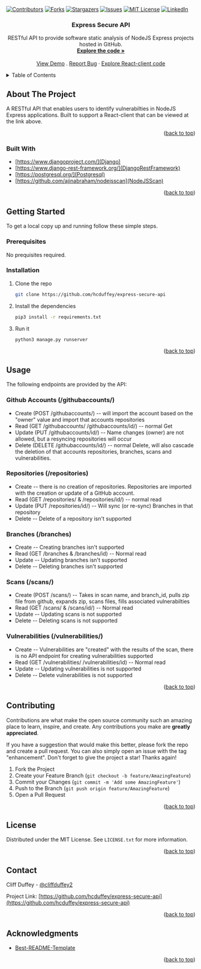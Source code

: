 <div id="top"></div>
<!--
*** Thanks for checking out the Best-README-Template. If you have a suggestion
*** that would make this better, please fork the repo and create a pull request
*** or simply open an issue with the tag "enhancement".
*** Don't forget to give the project a star!
*** Thanks again! Now go create something AMAZING! :D
-->



<!-- PROJECT SHIELDS -->
<!--
*** I'm using markdown "reference style" links for readability.
*** Reference links are enclosed in brackets [ ] instead of parentheses ( ).
*** See the bottom of this document for the declaration of the reference variables
*** for contributors-url, forks-url, etc. This is an optional, concise syntax you may use.
*** https://www.markdownguide.org/basic-syntax/#reference-style-links
-->
[![Contributors][contributors-shield]][contributors-url]
[![Forks][forks-shield]][forks-url]
[![Stargazers][stars-shield]][stars-url]
[![Issues][issues-shield]][issues-url]
[![MIT License][license-shield]][license-url]
[![LinkedIn][linkedin-shield]][linkedin-url]



<!-- PROJECT LOGO -->

<h3 align="center">Express Secure API</h3>

  <p align="center">
    RESTful API to provide software static analysis of NodeJS Express projects hosted in GitHub.
    <br />
    <a href="https://github.com/hcduffey/express-secure-api"><strong>Explore the code »</strong></a>
    <br />
    <br />
    <a href="https://express-secure-api.herokuapp.com">View Demo</a>
    .
    <a href="https://github.com/hcduffey/express-secure-api/issues">Report Bug</a>
    ·
    <a href="https://github.com/hcduffey/express-secure-client">Explore React-client code</a>
  </p>
</div>



<!-- TABLE OF CONTENTS -->
<details>
  <summary>Table of Contents</summary>
  <ol>
    <li>
      <a href="#about-the-project">About The Project</a>
      <ul>
        <li><a href="#built-with">Built With</a></li>
      </ul>
    </li>
    <li>
      <a href="#getting-started">Getting Started</a>
      <ul>
        <li><a href="#prerequisites">Prerequisites</a></li>
        <li><a href="#installation">Installation</a></li>
      </ul>
    </li>
    <li><a href="#usage">Usage</a></li>
    <li><a href="#roadmap">Roadmap</a></li>
    <li><a href="#contributing">Contributing</a></li>
    <li><a href="#license">License</a></li>
    <li><a href="#contact">Contact</a></li>
    <li><a href="#acknowledgments">Acknowledgments</a></li>
  </ol>
</details>



<!-- ABOUT THE PROJECT -->
## About The Project

A RESTful API that enables users to identify vulnerabilties in NodeJS Express applications. Built to support a React-client that can be viewed at the link above.

<p align="right">(<a href="#top">back to top</a>)</p>

### Built With

* [https://www.djangoproject.com/](Django)
* [https://www.django-rest-framework.org/](DjangoRestFramework)
* [https://postgresql.org/](Postgresql)
* [https://github.com/ajinabraham/nodejsscan](NodeJSScan)

<p align="right">(<a href="#top">back to top</a>)</p>

<!-- GETTING STARTED -->
## Getting Started

To get a local copy up and running follow these simple steps.

### Prerequisites

No prequisites required.

### Installation

1. Clone the repo
   ```sh
   git clone https://github.com/hcduffey/express-secure-api
   ```
2. Install the dependencies
   ```sh
   pip3 install -r requirements.txt
   ```
3. Run it
   ```sh
   python3 manage.py runserver
   ```

<p align="right">(<a href="#top">back to top</a>)</p>



<!-- USAGE EXAMPLES -->
## Usage

The following endpoints are provided by the API:

### Github Accounts (/githubaccounts/)

* Create (POST /githubaccounts/) -- will import the account based on the "owner" value and import that accounts repositories
* Read (GET /githubaccounts/ /githubaccounts/id/) -- normal Get
* Update (PUT /githubaccounts/id/) -- Name changes (owner) are not allowed, but a resyncing repositories will occur
* Delete (DELETE /githubaccounts/id/) -- normal Delete, will also cascade the deletion of that accounts repositories, branches, scans and vulnerabilities.

### Repositories (/repositories)

* Create -- there is no creation of repositories. Repositories are imported with the creation or update of a GitHub account.
* Read (GET /repositories/ & /repositories/id/) -- normal read
* Update (PUT /repositories/id/) -- Will sync (or re-sync) Branches in that repository
* Delete -- Delete of a repository isn't supported

### Branches (/branches)

* Create -- Creating branches isn't supported
* Read (GET /branches & /branches/id) -- Normal read
* Update -- Updating branches isn't supported
* Delete -- Deleting branches isn't supported

### Scans (/scans/)

* Create (POST /scans/) -- Takes in scan name, and branch_id, pulls zip file from github, expands zip, scans files, fills associated vulnerabilties
* Read (GET /scans/ & /scans/id/) -- Normal read
* Update -- Updating scans is not supported
* Delete -- Deleting scans is not supported

### Vulnerabilities (/vulnerabilities/)

* Create -- Vulnerabilities are "created" with the results of the scan, there is no API endpoint for creating vulnerabilities supported
* Read (GET /vulnerabilities/ /vulnerabilities/id) -- Normal read
* Update -- Updating vulnerabilities is not supported
* Delete -- Delete vulnerabilities is not supported

<p align="right">(<a href="#top">back to top</a>)</p>

<!-- CONTRIBUTING -->
## Contributing

Contributions are what make the open source community such an amazing place to learn, inspire, and create. Any contributions you make are **greatly appreciated**.

If you have a suggestion that would make this better, please fork the repo and create a pull request. You can also simply open an issue with the tag "enhancement".
Don't forget to give the project a star! Thanks again!

1. Fork the Project
2. Create your Feature Branch (`git checkout -b feature/AmazingFeature`)
3. Commit your Changes (`git commit -m 'Add some AmazingFeature'`)
4. Push to the Branch (`git push origin feature/AmazingFeature`)
5. Open a Pull Request

<p align="right">(<a href="#top">back to top</a>)</p>



<!-- LICENSE -->
## License

Distributed under the MIT License. See `LICENSE.txt` for more information.

<p align="right">(<a href="#top">back to top</a>)</p>



<!-- CONTACT -->
## Contact

Cliff Duffey - [@cliffduffey2](https://twitter.com/cliffduffey2)

Project Link: [https://github.com/hcduffey/express-secure-api](https://github.com/hcduffey/express-secure-api)

<p align="right">(<a href="#top">back to top</a>)</p>



<!-- ACKNOWLEDGMENTS -->
## Acknowledgments

* [Best-README-Template](https://github.com/othneildrew/Best-README-Template)

<p align="right">(<a href="#top">back to top</a>)</p>



<!-- MARKDOWN LINKS & IMAGES -->
<!-- https://www.markdownguide.org/basic-syntax/#reference-style-links -->
[contributors-shield]: https://img.shields.io/github/contributors/hcduffey/express-secure-api?style=for-the-badge
[contributors-url]: https://github.com/hcduffey/express-secure-api/graphs/contributors
[forks-shield]: https://img.shields.io/github/forks/hcduffey/express-secure-api.svg?style=for-the-badge
[forks-url]: https://github.com/hcduffey/express-secure-api/network/members
[stars-shield]: https://img.shields.io/github/stars/hcduffey/express-secure-api.svg?style=for-the-badge
[stars-url]: https://github.com/hcduffey/express-secure-api/stargazers
[issues-shield]: https://img.shields.io/github/issues/hcduffey/express-secure-api.svg?style=for-the-badge
[issues-url]: https://github.com/hcduffey/express-secure-api/issues
[license-shield]: https://img.shields.io/github/license/hcduffey/express-secure-api.svg?style=for-the-badge
[license-url]: https://github.com/hcduffey/express-secure-api/blob/master/LICENSE.txt
[linkedin-shield]: https://img.shields.io/badge/-LinkedIn-black.svg?style=for-the-badge&logo=linkedin&colorB=555
[linkedin-url]: https://linkedin.com/in/cduffey